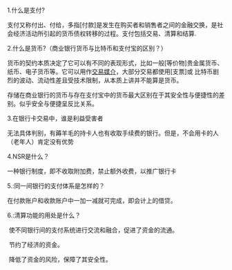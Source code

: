 1.什么是支付?

支付又称付出、付给，多指[付款]是发生在购买者和销售者之间的金融交换，是社会经济活动所引起的货币债权转移的过程。支付包括交易、清算和结算.

2.什么是货币?（商业银行货币与比特币和支付宝的区别？）

货币的契约本质决定了它可以有不同的表现形式，比如一般[等价物]贵金属货币、纸币、电子货币等。它可以用作[交易媒介](、[储藏]价值、延期支付标准和记帐单位。实物货币是专门在物资与服务交换中充当等价物的特殊商品，是人们的商品价值观的物质附属物和符号附属物。既包括流通货币，尤其是合法的通货，也包括各种储蓄存款，在现代经济领域，货币的领域只有很小的部分以实体通货方式显示，即实际应用的[纸币]或[硬币)，大部分交易都使用[支票]或
比特币剧烈的波动、流动性差且受技术限制，从本质上讲并不能算是货币。

存储在商业银行的货币与存在支付宝中的货币最大区别在于其安全性与便捷性的差别。似乎安全与便捷呈反比关系。

3.在银行卡交易中，谁是利益受害者

无法具体判别，有薅羊毛的持卡人也有收取手续费的银行。但是，不会用卡的人（老年人）肯定没有优势

4.NSR是什么？

一种银行制度，即不收取附加费，禁止额外收费，以推广银行卡

5.:同一间银行的支付体系是怎样的？

在付款账户和收款账户中一加一减就可完成，即会计上的借贷。

6.:清算功能的用处是什么？

 使不同银行间的支付系统进行交流和融合，促进了资金的流通。

 节约了经济的资金。

 降低了资金的风险，保障了其安全性。